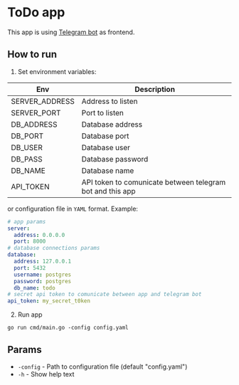 # ToDo app
This app is using [Telegram bot](https://github.com/artem-shestakov/ToDo-Telegram) as frontend.

## How to run
1. Set environment variables:

  | Env | Description |
  | --- | --- |
  | SERVER_ADDRESS | Address to listen
  | SERVER_PORT | Port to listen
  | DB_ADDRESS | Database address
  | DB_PORT | Database port
  | DB_USER | Database user
  | DB_PASS | Database password
  | DB_NAME | Database name
  | API_TOKEN |  API token to comunicate between telegram bot and this app
  or configuration file in `YAML` format. Example:
  ```yaml
  # app params
  server:
    address: 0.0.0.0
    port: 8000
  # database connections params
  database:
    address: 127.0.0.1
    port: 5432
    username: postgres
    password: postgres
    db_name: todo
  # secret api token to comunicate between app and telegram bot
  api_token: my_secret_t0ken
  ```
2. Run app
```shell
go run cmd/main.go -config config.yaml
```

## Params
* `-config` - Path to configuration file (default "config.yaml")
* `-h` - Show help text